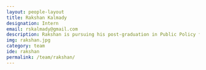 ```yaml
---
layout: people-layout
title: Rakshan Kalmady
designation: Intern
email: rskalmady@gmail.com
description: Rakshan is pursuing his post-graduation in Public Policy from Jindal School of Public Policy, and holds a Bachelor's degree in Journalism from Manipal Institute of Communication. His areas of interest are Human Rights, Development and Foreign Affairs. He has worked in domains like labour, education and migration prior to doing his masters in Public Policy. Being a cinephile, he spends a lot of his free time either watching or talking about movies and is also an avid reader.
img: rakshan.jpg
category: team
ide: rakshan
permalink: /team/rakshan/
---
```

